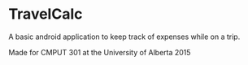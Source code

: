# TravelCalc

A basic android application to keep track of expenses while on a trip.

Made for CMPUT 301 at the University of Alberta 2015


